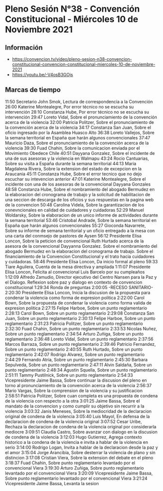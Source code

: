# Pleno Sesión N°38 - Convención Constitucional - Miércoles 10 de Noviembre 2021

## Información
- https://convencion.tv/video/pleno-sesion-n38-convencion-constitucional-convencion-constitucional-miercoles-10-de-noviembre-2021
- https://youtu.be/-V4osB3GOjs

## Marcas de tiempo

11:50 Secretario John Smok, Lectura de correspondencia a la Convención
26:00 Katerine Montealegre, Por error técnico no se escucha su intervención
28:10 Constanza Hube, Por error técnico no se escucha su intervención
29:47 Loreto Vidal, Sobre el pronunciamiento de la convención acerca de la violencia
32:00 Patricia Politzer, Sobre el pronunciamiento de la convención acerca de la violencia
34:17 Constanza San Juan, Sobre el oficio ingresado por la Asamblea Huasco Alto
36:38 Loreto Vallejos, Sobre la semana territorial en España que harán algunos convencionales
37:47 Mauricio Daza, Sobre el pronunciamiento de la convención acerca de la violencia
39:30 Fuad Chahin, Sobre la comunicacion enviada por el Movimiento Obedece Chile
40:51 Dayyana Gonzalez, Sobre el incidente de una de sus asesoras y la violencia en Walmapu
43:24 Rocio Cantuarias, Sobre su visita a España durante la semana territorial
44:13 Maria Magdalena Rivera, Sobre la extension del estado de excepcion en la Araucania
45:11 Constanza Hube, Sobre el error tecnico que no dejo escuchar su intevencion anterior
47:01 Katerine Montealegre, Sobre el incidente con una de los asesoras de la convencional Dayyana Gonzales
48:58 Constanza Hube, Sobre el nombramiento del abogado Bermudez en la elaboracion del cronograma de trabajo y la solicitud de habilitacion de una seccion de descarga de los oficios y sus respuestas en la pagina web de la convencion
50:48 Carolina Videla, Sobre la garantizacion de los conevncionales en calidad de cuidadores y cuidadoras
52:29 Manuel Woldarsky, Sobre la elaboracion de un unico informe de actividades durante la semana territorial
53:46 Cristobal Andrade, Sobre la semana territorial en España que harán algunos convencionales
55:27 Gioconda Navarrete, Sobre su informe de semana territorial y un oficio entregado a la mesa con una carta del conmsejo de pastores de Aysen
56:12 Presidente Elisa Loncon, Sobre la peticion de convencional Ruth Hurtado acerca de la asesora de la convencional Dayyanna Gonzalez. Sobre el nombramiento del abogado Bermudez en la elaboracion del cronograma de trabajo. Sobre el financiamiento de la Convencion Constitucional y el trato hacia cuidadores y cuidadoras.
58:46 Presidente Elisa Loncon, Da inicio formal al pleno
59:33 Tiare Aguilera, Cuenta de la mesa directiva y ampliada
1:11:07 Presidente Elisa Loncon, Felicita al convencional Luis Barcelo por su cumpleaños
1:12:09 Alfredo Zamudio, Director ejecutivo del Centro Nansen para la Paz y el Dialogo. Reflexion sobre paz y dialogo en contexto de convencion constitucional
1:29:34 Ronda de preguntas
2:00:05 -RECESO SANITARIO-
2:20:30 Presidente Elisa Loncon, Inicia la discusion de la propuesta para condenar la violencia como forma de expresion politica
2:22:00 Carol Bown, Sobre la propuesta de condenar la violencia como forma valida de expresion politica
2:27:15 Felipe Harboe, Sobre un punto reglamentario
2:28:13 Carol Bown, Sobre un punto reglamentario
2:29:08 Constanza San Juan, Sobre un punto reglamentario
2:30:13 Felipe Harboe, Sobre un punto reglamentario
2:31:23 Patricia Politzer, Sobre un punto reglamentario
2:32:30 Fuad Chahin, Sobre un punto reglamentario
2:33:53 Nicolas Nuñez, Sobre un punto reglamentario
2:34:54 Arturo Zuñiga, Sobre un punto reglamentario
2:36:48 Loreto Vidal, Sobre un punto reglamentario
2:37:56 Marcos Barraza, Sobre un punto reglamentario
2:39:46 Patricio Fernandez, Sobre un punto reglamentario
2:40:55 Ruth Hurtado, Sobre un punto reglamentario
2:42:07 Rodrigo Alvarez, Sobre un punto reglamentario
2:44:29 Fernando Atria, Sobre un punto reglamentario
2:45:30 Barbara Sepulveda, Sobre un punto reglamentario
2:47:11 Alvin Saldaña, Sobre un punto reglamentario
2:48:34 Agustin Squella, Sobre un punto reglamentario
2:51:11 Tammy Pustilnick, Sobre un punto reglamentario
2:54:33 Vicepresidente Jaime Bassa, Sobre continuar la discusion del pleno en torno al pronunciamiento de la convención acerca de la violencia
2:56:37 Mario Vargas, Sobre la comprension de la violencia y su justificacion
2:58:51 Patricia Politzer, Sobre cuan completa es una propuesta de condena de la violencia con respecto a la otra
3:01:25 Jaime Bassa, Sobre el mandato de la convencion y como cumplir su objetivo sin recurrir a la violencia
3:03:32 Janis Meneses, Sobre la mediocridad de la declaracion original de condena de la violencia
3:05:40 Luis Mayol, En defensa de la declaracion de condena de la violencia original
3:07:52 Cesar Uribe, Rechaza la declaracion de condena de la violencia original por considerarla mediocre
3:09:51 Claudia Castro, Sobre avanzar con dialogo en la discusion de condena de la violencia
3:12:03 Hugo Gutierrez, Agrega contexto historico a la condena de la violencia e invita a hablar de la violencia en serio
3:14:00 Rodrigo Logan, Invita a hablar de la declaracion desde la paz y el amor
3:15:04 Jorge Arancibia, Sobre desterrar la violencia de plano y sin distincion
3:17:08 Cristian Viera, Sobre la extension del debate en el pleno
3:18:37 Fuad Chahin, Sobre punto reglamentario levantado por el convencional Viera
3:19:30 Arturo Zuñiga, Sobre punto reglamentario levantado por el convencional Viera
3:20:09 Vicepresidente Jaime Bassa, Sobre punto reglamentario levantado por el convencional Viera
3:21:24 Vicepresidente Jaime Bassa, Levanta la sesion
